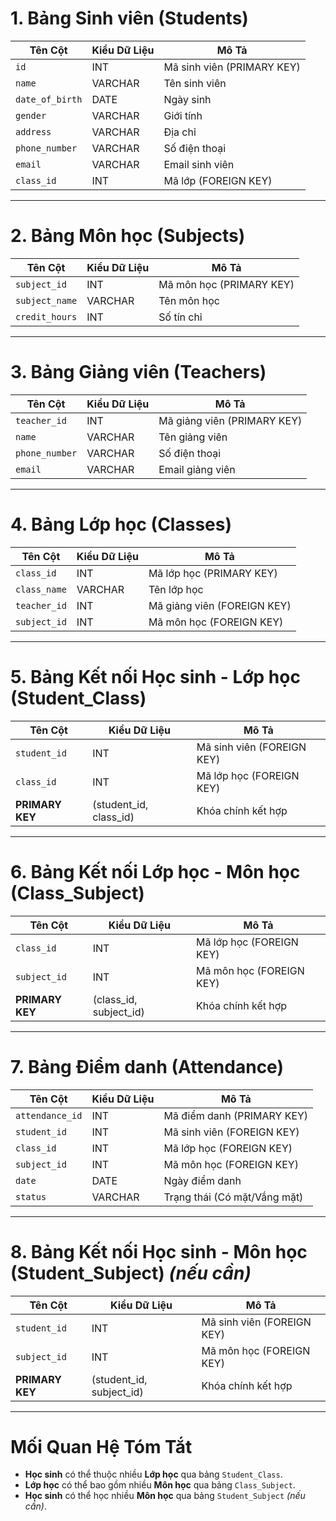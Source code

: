 # 1. Bảng Sinh viên (Students)

| Tên Cột         | Kiểu Dữ Liệu | Mô Tả                      |
| --------------- | ------------ | -------------------------- |
| `id`            | INT          | Mã sinh viên (PRIMARY KEY) |
| `name`          | VARCHAR      | Tên sinh viên              |
| `date_of_birth` | DATE         | Ngày sinh                  |
| `gender`        | VARCHAR      | Giới tính                  |
| `address`       | VARCHAR      | Địa chỉ                    |
| `phone_number`  | VARCHAR      | Số điện thoại              |
| `email`         | VARCHAR      | Email sinh viên            |
| `class_id`      | INT          | Mã lớp (FOREIGN KEY)       |

---

# 2. Bảng Môn học (Subjects)

| Tên Cột        | Kiểu Dữ Liệu | Mô Tả                          |
|----------------|--------------|--------------------------------|
| `subject_id`   | INT          | Mã môn học (PRIMARY KEY)        |
| `subject_name` | VARCHAR      | Tên môn học                    |
| `credit_hours` | INT          | Số tín chỉ                     |

---

# 3. Bảng Giảng viên (Teachers)

| Tên Cột        | Kiểu Dữ Liệu | Mô Tả                          |
|----------------|--------------|--------------------------------|
| `teacher_id`   | INT          | Mã giảng viên (PRIMARY KEY)     |
| `name`         | VARCHAR      | Tên giảng viên                 |
| `phone_number` | VARCHAR      | Số điện thoại                  |
| `email`        | VARCHAR      | Email giảng viên               |

---

# 4. Bảng Lớp học (Classes)

| Tên Cột        | Kiểu Dữ Liệu | Mô Tả                          |
|----------------|--------------|--------------------------------|
| `class_id`     | INT          | Mã lớp học (PRIMARY KEY)        |
| `class_name`   | VARCHAR      | Tên lớp học                    |
| `teacher_id`   | INT          | Mã giảng viên (FOREIGN KEY)     |
| `subject_id`   | INT          | Mã môn học (FOREIGN KEY)        |

---

# 5. Bảng Kết nối Học sinh - Lớp học (Student_Class)

| Tên Cột        | Kiểu Dữ Liệu | Mô Tả                          |
|----------------|--------------|--------------------------------|
| `student_id`   | INT          | Mã sinh viên (FOREIGN KEY)      |
| `class_id`     | INT          | Mã lớp học (FOREIGN KEY)        |
| **PRIMARY KEY**| (student_id, class_id) | Khóa chính kết hợp      |

---

# 6. Bảng Kết nối Lớp học - Môn học (Class_Subject)

| Tên Cột        | Kiểu Dữ Liệu | Mô Tả                          |
|----------------|--------------|--------------------------------|
| `class_id`     | INT          | Mã lớp học (FOREIGN KEY)        |
| `subject_id`   | INT          | Mã môn học (FOREIGN KEY)        |
| **PRIMARY KEY**| (class_id, subject_id) | Khóa chính kết hợp      |

---

# 7. Bảng Điểm danh (Attendance)

| Tên Cột        | Kiểu Dữ Liệu | Mô Tả                          |
|----------------|--------------|--------------------------------|
| `attendance_id`| INT          | Mã điểm danh (PRIMARY KEY)      |
| `student_id`   | INT          | Mã sinh viên (FOREIGN KEY)      |
| `class_id`     | INT          | Mã lớp học (FOREIGN KEY)        |
| `subject_id`   | INT          | Mã môn học (FOREIGN KEY)        |
| `date`         | DATE         | Ngày điểm danh                 |
| `status`       | VARCHAR      | Trạng thái (Có mặt/Vắng mặt)    |

---

# 8. Bảng Kết nối Học sinh - Môn học (Student_Subject) *(nếu cần)*

| Tên Cột        | Kiểu Dữ Liệu | Mô Tả                          |
|----------------|--------------|--------------------------------|
| `student_id`   | INT          | Mã sinh viên (FOREIGN KEY)      |
| `subject_id`   | INT          | Mã môn học (FOREIGN KEY)        |
| **PRIMARY KEY**| (student_id, subject_id) | Khóa chính kết hợp      |

---

# Mối Quan Hệ Tóm Tắt

- **Học sinh** có thể thuộc nhiều **Lớp học** qua bảng `Student_Class`.
- **Lớp học** có thể bao gồm nhiều **Môn học** qua bảng `Class_Subject`.
- **Học sinh** có thể học nhiều **Môn học** qua bảng `Student_Subject` *(nếu cần)*.
